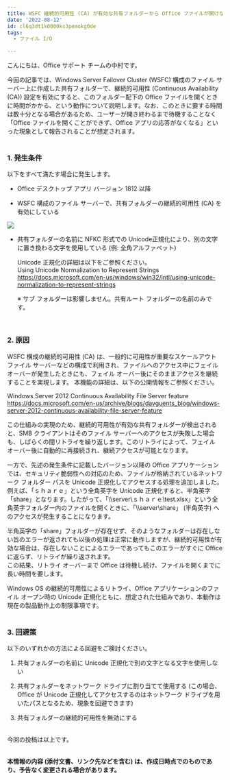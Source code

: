 ```yaml
---
title: WSFC 継続的可用性 (CA) が有効な共有フォルダーから Office ファイルが開けない
date: '2022-08-12'
id: cl6q3dt1k0000ks3pemokg0de
tags:
  - ファイル I/O

---
```


こんにちは、Office サポート チームの中村です。

今回の記事では、Windows Server Failover Cluster (WSFC) 構成のファイル サーバー上に作成した共有フォルダーで、継続的可用性 (Continuous Availability
 (CA)) 設定を有効にすると、このフォルダー配下の Office ファイルを開くときに時間がかかる、という動作について説明します。なお、このときに要する時間は数十分となる場合があるため、ユーザーが開き終わるまで待機することなく「Office ファイルを開くことができず、Office アプリの応答がなくなる」といった現象として報告されることが想定されます。  
<br>


 ### **1. 発生条件**  
 以下をすべて満たす場合に発生します。

 - Office デスクトップ アプリ バージョン 1812 以降

 - WSFC 構成のファイル サーバーで、共有フォルダーの継続的可用性 (CA) を有効にしている

 ![](WSFC_CA.png)  


 - 共有フォルダーの名前に NFKC 形式での Unicode正規化により、別の文字に置き換わる文字を使用している (例: 全角アルファベット)

   Unicode 正規化の詳細は以下をご参照ください。  
   Using Unicode Normalization to Represent Strings  
   <https://docs.microsoft.com/en-us/windows/win32/intl/using-unicode-normalization-to-represent-strings>

   ※ サブ フォルダーは影響しません。共有ルート フォルダーの名前のみです。  
<br>

### **2. 原因**  
WSFC 構成の継続的可用性 (CA) は、一般的に可用性が重要なスケールアウト ファイル サーバーなどの構成で利用され、ファイルへのアクセス中にフェイル オーバーが発生したときにも、フェイル オーバー後にそのままアクセスを継続することを実現します。
本機能の詳細は、以下の公開情報をご参照ください。

Windows Server 2012 Continuous Availability File Server feature  
<https://docs.microsoft.com/en-us/archive/blogs/davguents_blog/windows-server-2012-continuous-availability-file-server-feature>

この仕組みの実現のため、継続的可用性が有効な共有フォルダーが検出されると、SMB クライアントはそのファイル サーバーへのアクセスが失敗した場合も、しばらくの間リトライを繰り返します。このリトライによって、フェイル オーバー後に自動的に再接続され、継続アクセスが可能となります。
<br>

一方で、先述の発生条件に記載したバージョン以降の Office アプリケーションでは、セキュリティ脆弱性への対応のため、ファイルが格納されているネットワーク フォルダー パスを Unicode 正規化してアクセスする処理を追加しました。
例えば、「ｓｈａｒｅ」という全角英字を Unicode 正規化すると、半角英字「share」となります。したがって、「\\\server\ｓｈａｒｅ\test.xlsx」という全角英字フォルダー内のファイルを開くときに、「\\\server\share」 (半角英字) へのアクセスが発生することになります。

半角英字の「share」フォルダーが存在せず、そのようなフォルダーは存在しない旨のエラーが返されても以後の処理は正常に動作しますが、継続的可用性が有効な場合は、存在しないことによるエラーであってもこのエラーがすぐに Office に返らず、リトライが繰り返されます。  
この結果、リトライ オーバーまで Office は待機し続け、ファイルを開くまでに長い時間を要します。

Windows OS の継続的可用性によるリトライ、Office アプリケーションのファイル オープン時の Unicode 正規化ともに、想定された仕組みであり、本動作は現在の製品動作上の制限事項です。  
<br>


### **3. 回避策**  
以下のいずれかの方法による回避をご検討ください。

1. 共有フォルダーの名前に Unicode 正規化で別の文字となる文字を使用しない

1. 共有フォルダーをネットワーク ドライブに割り当てて使用する
   (この場合、Office が Unicode 正規化してアクセスするのはネットワーク ドライブを用いたパスとなるため、現象を回避できます)

1. 共有フォルダーの継続的可用性を無効にする



<br>
今回の投稿は以上です。  


<br>
<br>

**本情報の内容 (添付文書、リンク先などを含む) は、作成日時点でのものであり、予告なく変更される場合があります。**